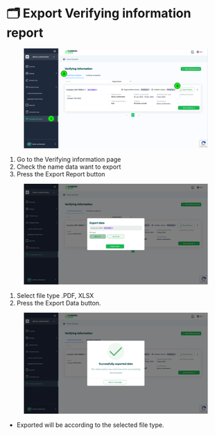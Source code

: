 # 🗂️ Export Verifying information report

<figure><img src="../.gitbook/assets/image (21).png" alt=""><figcaption></figcaption></figure>

1. Go to the Verifying information page
2. Check the name data want to export
3. Press the Export Report button

<figure><img src="../.gitbook/assets/image (22).png" alt=""><figcaption></figcaption></figure>

1. Select file type .PDF, XLSX
2. ﻿﻿﻿Press the Export Data button.

<figure><img src="../.gitbook/assets/image (180).png" alt=""><figcaption></figcaption></figure>

* Exported will be according to the selected file type.
